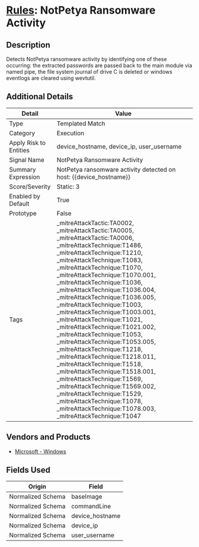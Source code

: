 # [Rules](README.md): NotPetya Ransomware Activity

## Description
Detects NotPetya ransomware activity by identifying one of these occurring: the extracted passwords are passed back to the main module via named pipe, the file system journal of drive C is deleted or windows eventlogs are cleared using wevtutil.

## Additional Details
|Detail|Value|
|----|----|
|Type|Templated Match|
|Category|Execution|
|Apply Risk to Entities|device_hostname, device_ip, user_username|
|Signal Name|NotPetya Ransomware Activity|
|Summary Expression|NotPetya ransomware activity detected on host: {{device_hostname}}|
|Score/Severity|Static: 3|
|Enabled by Default|True|
|Prototype|False|
|Tags|_mitreAttackTactic:TA0002, _mitreAttackTactic:TA0005, _mitreAttackTactic:TA0006, _mitreAttackTechnique:T1486, _mitreAttackTechnique:T1210, _mitreAttackTechnique:T1083, _mitreAttackTechnique:T1070, _mitreAttackTechnique:T1070.001, _mitreAttackTechnique:T1036, _mitreAttackTechnique:T1036.004, _mitreAttackTechnique:T1036.005, _mitreAttackTechnique:T1003, _mitreAttackTechnique:T1003.001, _mitreAttackTechnique:T1021, _mitreAttackTechnique:T1021.002, _mitreAttackTechnique:T1053, _mitreAttackTechnique:T1053.005, _mitreAttackTechnique:T1218, _mitreAttackTechnique:T1218.011, _mitreAttackTechnique:T1518, _mitreAttackTechnique:T1518.001, _mitreAttackTechnique:T1569, _mitreAttackTechnique:T1569.002, _mitreAttackTechnique:T1529, _mitreAttackTechnique:T1078, _mitreAttackTechnique:T1078.003, _mitreAttackTechnique:T1047|
## Vendors and Products
- [Microsoft - Windows](../products/1ff7546c-cb36-4a24-87f7-89d2cecc5761.md)


## Fields Used

|Origin|Field|
|----|----|
|Normalized Schema|baseImage|
|Normalized Schema|commandLine|
|Normalized Schema|device_hostname|
|Normalized Schema|device_ip|
|Normalized Schema|user_username|


